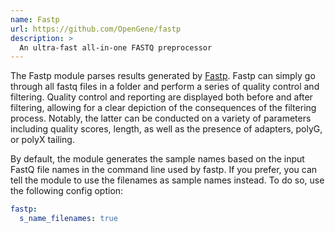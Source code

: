```yaml
---
name: Fastp
url: https://github.com/OpenGene/fastp
description: >
  An ultra-fast all-in-one FASTQ preprocessor
---
```


The Fastp module parses results generated by
[Fastp](https://github.com/OpenGene/fastp). Fastp can simply go through all fastq files in a folder and perform a series of quality control and filtering. Quality control and reporting are displayed both before and after filtering, allowing for a clear depiction of the consequences of the filtering process. Notably, the latter can be conducted on a variety of parameters including quality scores, length, as well as the presence of adapters, polyG, or polyX tailing.

By default, the module generates the sample names based on the input FastQ file names in
the command line used by fastp. If you prefer, you can tell the module to use
the filenames as sample names instead. To do so, use the following config option:

```yaml
fastp:
  s_name_filenames: true
```
